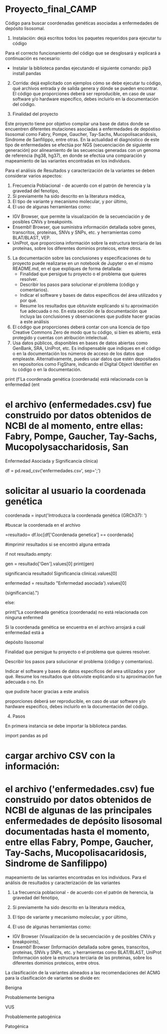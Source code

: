 # Proyecto_final_CAMP
Código para buscar coordenadas genéticas asociadas a enfermedades de depósito lisosomal.

1. Instalación: dejá escritos todos los paquetes requeridos para ejecutar tu código

Para el correcto funcionamiento del código que se desglosará y explicará a continuación es necesario:
* Instalar la biblioteca pandas ejecutando el siguiente comando: pip3 install pandas

2. Corrida: dejá explicitado con ejemplos cómo se debe ejecutar tu código, qué archivos entrada y de salida genera y dónde se pueden encontrar. El código que proporciones deberá ser reproducible, en caso de usar software y/o hardware específico, debes incluirlo en la documentación del código.

3. Finalidad del proyecto

Este proyecto tiene por objetivo compilar una base de datos donde se encuentren diferentes mutaciones asociadas a enfermedades de depóstiso lisosomal como Fabry, Pompe, Gaucher, Tay-Sachs, Mucopolisacaridosis, Sindrome de Sanfilippo, entre otras. En la actualidad el diagnóstico de este tipo de enfermedades se efectúa por NGS (secuenciación de siguiente generación) por alineamiento de las secuencias generadas con un genoma de referencia (hg38, hg37),  en donde se efectúa una comparación y mapeamiento de las variantes encontradas en los individuos.

Para el análisis de Resultados y caracterización de la variantes se deben considerar varios aspectos:
 1. Frecuencia Poblacional - de acuerdo con el patrón de herencia y la gravedad del fenotipo,
 2. Si previamente ha sido descrito en la literatura médica,
 3. El tipo de variante y mecanismo molecular, y por último,
 4. El uso de algunas herramientas como:

  - IGV Browser, que permite la visualización de la secuenciación y de posibles CNVs y breakpoints.
  - Ensembl! Browser, que suministra información detallada sobre genes, transcritos, proteínas, SNVs y SNPs, etc. y herramientas como BLAT/BLAST, VEP.
  - UniProt, que proporciona información sobre la estructura terciaria de las proteínas, sobre los diferentes dominios proteicos, entre otros.


5. La documentación sobre las conclusiones y especificaciones de tu proyecto puede realizarse en un notebook de Jupyter o en el mismo README.md, en el que expliques de forma detallada:
    - Finalidad que persigue tu proyecto o el problema que quieres resolver.
    - Describir los pasos para solucionar el problema (código y comentarios).
    - Indicar el software y bases de datos específicos del área utilizados y por qué.
    - Resume los resultados que obtuviste explicando si tu aproximación fue adecuada o no. En esta sección de la documentación que incluya las conclusiones y observaciones que pudiste hacer gracias a este análisis
6. El código que proporciones deberá contar con una licencia de tipo Creative Commons Zero de modo que tu código, si bien es abierto, está protegido y cuentas con atribución intelectual.
7. Usa datos públicos, disponibles en bases de datos abiertas como GenBank, SRA, UniProt, etc. Es indispensable que indiques en el código o en la documentación los números de acceso de los datos que empleaste. Alternativamente, puedes usar datos que estén depositados en repositorios como FigShare, indicando el Digital Object Identifier en tu código o en la documentación.


print (f'La coordenada genética (coordenada) está relacionada con la enfermedad (ent



# el archivo (enfermedades.csv) fue construido por datos obtenidos de NCBI de al momento, entre ellas: Fabry, Pompe, Gaucher, Tay-Sachs, Mucopolysaccharidosis, San

Enfermedad Asociada y Significancía clínica)

df = pd.read_csv('enfermedades.csv', sep=';')

# solicitar al usuario la coordenada genética

coordenada = input('Introduzca la coordenada genética (GRCh37): ')

#buscar la coordenada en el archivo

=resultado= df.loc[df['Coordenada genetica'] == coordenada]

#imprimir resultados si se encontró alguna entrada

if not resultado.empty:

gen = resultado['Gen'].values[0] print(gen)

significancia resultadol Significancia clinica).values[0]

enfermedad = resultado "Enfermedad asociada').values[0]

(significancia).")

else:

print("La coordenada genética (coordenada) no está relacionada con ninguna enfermed

Si la coordenada genética se encuentra en el archivo arrojará a cuál enfermedad está a

depósito lisosomal

Finalidad que persigue tu proyecto o el problema que quieres resolver.

Describir los pasos para solucionar el problema (código y comentarios).

Indicar el software y bases de datos especificos del area utilizados y por qué.
Resume los resultados que obtuviste explicando si tu aproximación fue adecuada o no. En

que pudiste hacer gracias a este analisis




proporciones deberá ser reproducible, en caso de usar software y/o hardware especifico, debes incluirlo en la documentación del código.



4. Pasos

En primera instancia se debe importar la biblioteca pandas.

import pandas as pd


# cargar archivo CSV con la información:

# el archivo ('enfermedades.csv) fue construido por datos obtenidos de NCBI de algunas de las principales enfermedades de depósito lisosomal documentadas hasta el momento, entre ellas Fabry, Pompe, Gaucher, Tay-Sachs, Mucopolisacaridosis, Sindrome de Sanfilippo)



mapeamiento de las variantes encontradas en los individuos. Para el análisis de resultados y caracterización de las variantes

1. La frecuencia poblacional - de acuerdo con el patrón de herencia, la gravedad del fenotipo,

2. Si previamente ha sido descrito en la literatura médica,

3. El tipo de variante y mecanismo molecular, y por último,

4. El uso de algunas herramientas como:

- IGV Browser (Visualización de la secuenciación y de posibles CNVs y breakpoints), 
- Ensembl! Browser (Información detallada sobre genes, transcritos, proteínas, SNVs y SNPs, etc. y herramientas como BLAT/BLAST,
UniProt (Información sobre la estructura terciaria de las proteinas, sobre los diferentes dominios proteicos, entre otros.

La clasificación de la variantes alineados a las recomendaciones del ACMG para la clasificación de variantes se divide en:

Benigna

Probablemente benigna

VUS

Probablemente patogénica

Patogénica
